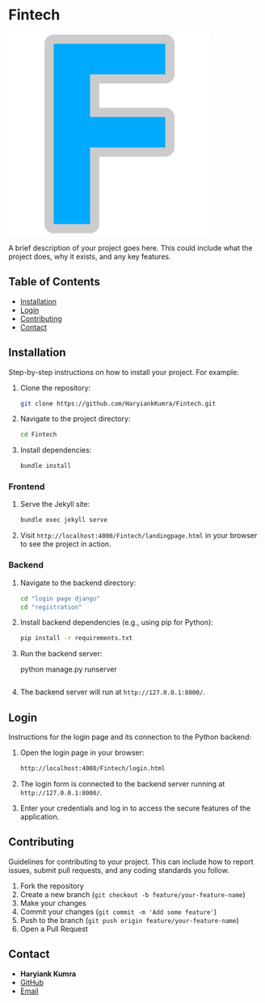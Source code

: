 # Fintech

![Fintech Logo](hacky/Monances/images/logo.svg)

A brief description of your project goes here. This could include what the project does, why it exists, and any key features.

## Table of Contents

- [Installation](#installation)
- [Login](#login)
- [Contributing](#contributing)
- [Contact](#contact)

## Installation

Step-by-step instructions on how to install your project. For example:

1. Clone the repository:
    ```sh
    git clone https://github.com/HaryiankKumra/Fintech.git
    ```
2. Navigate to the project directory:
    ```sh
    cd Fintech
    ```
3. Install dependencies:
    ```sh
    bundle install
    ```


### Frontend

1. Serve the Jekyll site:
    ```sh
    bundle exec jekyll serve
    ```

2. Visit `http://localhost:4000/Fintech/landingpage.html` in your browser to see the project in action.

### Backend

1. Navigate to the backend directory:
    ```sh
    cd "login page django"
    cd "registration" 
    ```

2. Install backend dependencies (e.g., using pip for Python):
    ```sh
    pip install -r requirements.txt
    ```

3. Run the backend server:

   
    python manage.py runserver
    ```

4. The backend server will run at `http://127.0.0.1:8000/`.

## Login

Instructions for the login page and its connection to the Python backend:

1. Open the login page in your browser:
    ```sh
    http://localhost:4000/Fintech/login.html
    ```

2. The login form is connected to the backend server running at `http://127.0.0.1:8000/`.

3. Enter your credentials and log in to access the secure features of the application.

## Contributing

Guidelines for contributing to your project. This can include how to report issues, submit pull requests, and any coding standards you follow.

1. Fork the repository
2. Create a new branch (`git checkout -b feature/your-feature-name`)
3. Make your changes
4. Commit your changes (`git commit -m 'Add some feature'`)
5. Push to the branch (`git push origin feature/your-feature-name`)
6. Open a Pull Request

## Contact

- **Haryiank Kumra**
- [GitHub](https://github.com/HaryiankKumra)
- [Email](hkumra_be23@thapar.edu)
